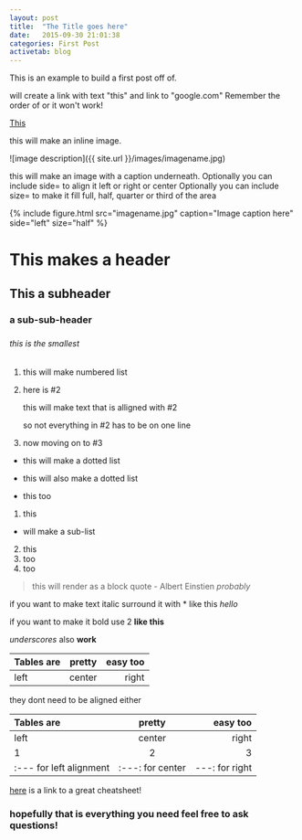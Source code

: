 ```yaml
---
layout: post
title:  "The Title goes here"
date:   2015-09-30 21:01:38
categories: First Post
activetab: blog
---
```


This is an example to build a first post off of.

will create a link with text "this" and link to "google.com" Remember the order of []() or it won't work!

[This](http://google.com) 

this will make an inline image.

![image description]({{ site.url }}/images/imagename.jpg) 

this will make an image with a caption underneath. 
Optionally you can include side= to align it left or right or center
Optionally you can include size= to make it fill full, half, quarter or third of the area

{% include figure.html src="imagename.jpg" caption="Image caption here" side="left" size="half" %} 

# This makes a header

## This a subheader

### a sub-sub-header

####

#####

###### this is the smallest

1. this will make numbered list
2. here is #2

   this will make text that is alligned with #2

   so not everything in #2 has to be on one line

3. now moving on to #3

* this will make a dotted list
- this will also make a dotted list
+ this too

1. this
  * will make a sub-list

2. this 
  1. too
  2. too

> this will render as a block quote
> \- Albert Einstien *probably*

if you want to make text italic surround it with * like this *hello*

if you want to make it bold use 2 **like this**

_underscores_ also __work__

|Tables are| pretty | easy too |
|:---------|:------:|---------:|
| left     | center | right    |

they dont need to be aligned either

|Tables are| pretty | easy too |
|:----|:----:|-------:|
| left        | center |   right    |
|1|2|3|
|\:--- for left alignment| \:---: for center | \---: for right|

[here](https://github.com/adam-p/markdown-here/wiki/Markdown-Here-Cheatsheet#lists) is a link to a great cheatsheet!

### hopefully that is everything you need feel free to ask questions!
